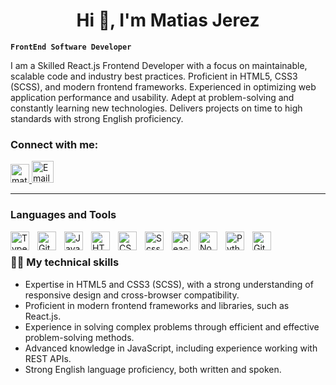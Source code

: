 <h1 align="center">Hi 👋, I'm Matias Jerez</h1>

**`FrontEnd Software Developer`**

I am a Skilled React.js Frontend Developer with a focus on maintainable, scalable code and industry best practices. Proficient in HTML5, CSS3 (SCSS), and modern frontend frameworks. Experienced in optimizing web application performance and usability. Adept at problem-solving and constantly learning new technologies. Delivers projects on time to high standards with strong English proficiency.

<h3>Connect with me:</h3>
<p>
  <a href="https://www.linkedin.com/in/matias-jerez/">
    <img src="https://content.linkedin.com/content/dam/me/business/en-us/amp/brand-site/v2/bg/LI-Bug.svg.original.svg" alt="matias-jerez" height="30" />
  </a>
  <!-- ADD GMAIL -->
  <a href="matiasjerezcontacto@gmail.com">
   <img src="https://www.freepnglogos.com/uploads/logo-gmail-png/logo-gmail-png-brand-brands-gmail-logo-logos-icon-22.png" alt="Email matias jerez" height="35"/>
   </a>
</p>

---

### Languages and Tools

<img align="left" alt="TypeScript" width="30px" style="padding-right:10px;" src="https://cdn.jsdelivr.net/gh/devicons/devicon/icons/typescript/typescript-plain.svg" />
<img align="left" alt="Git" width="30px" style="padding-right:10px;" src="https://cdn.jsdelivr.net/gh/devicons/devicon/icons/git/git-original.svg" />
<img align="left" alt="JavaScript" width="30px" style="padding-right:10px;" src="https://cdn.jsdelivr.net/gh/devicons/devicon/icons/javascript/javascript-plain.svg" />
<img align="left" alt="HTML" width="30px" style="padding-right:10px;" src="https://cdn.jsdelivr.net/gh/devicons/devicon/icons/html5/html5-plain.svg" />
<img align="left" alt="CSS" width="30px" style="padding-right:10px;" src="https://cdn.jsdelivr.net/gh/devicons/devicon/icons/css3/css3-plain.svg" />
<img align="left" alt="Scss" width="30px" style="padding-right:10px;" src="https://img.jsdelivr.com/github.com/sass.png" />
<img align="left" alt="React" width="30px" style="padding-right:10px;" src="https://cdn.jsdelivr.net/gh/devicons/devicon/icons/react/react-original.svg" />
<img align="left" alt="NodeJS" width="30px" style="padding-right:10px;" src="https://cdn.jsdelivr.net/gh/devicons/devicon/icons/nodejs/nodejs-original.svg" />
<img align="left" alt="Python" width="30px" style="padding-right:10px;" src="https://cdn.jsdelivr.net/gh/devicons/devicon/icons/python/python-plain.svg" />
<img align="left" alt="GitHub" width="30px" style="padding-right:10px;" src="https://cdn.jsdelivr.net/gh/devicons/devicon/icons/github/github-original.svg" />

<br />

<h3>👨‍💻 My technical skills </h3>
<ul>
  <li>Expertise in HTML5 and CSS3 (SCSS), with a strong understanding of responsive design and cross-browser compatibility.</li>
  <li>Proficient in modern frontend frameworks and libraries, such as React.js.</li>
  <li>Experience in solving complex problems through efficient and effective problem-solving methods.</li>
  <li>Advanced knowledge in JavaScript, including experience working with REST APIs.</li>
  <li>Strong English language proficiency, both written and spoken.</li>
</ul>

